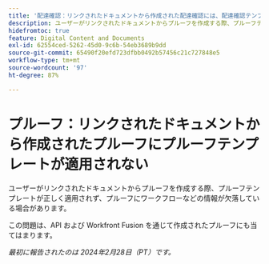```yaml
---
title: '配達確認：リンクされたドキュメントから作成された配達確認には、配達確認テンプレートが適用されていません'
description: ユーザーがリンクされたドキュメントからプルーフを作成する際、プルーフテンプレートが正しく適用されず、プルーフにワークフローなどの情報が欠落している場合があります。
hidefromtoc: true
feature: Digital Content and Documents
exl-id: 62554ced-5262-45d0-9c6b-54eb3689b9dd
source-git-commit: 65490f20efd723dfbb0492b57456c21c727848e5
workflow-type: tm+mt
source-wordcount: '97'
ht-degree: 87%

---
```


# プルーフ：リンクされたドキュメントから作成されたプルーフにプルーフテンプレートが適用されない

<!--On WF, WFF, WFP TOCs-->

<!--

>[!NOTE]
>
>This issue was fixed on March 14, 2024.

-->

ユーザーがリンクされたドキュメントからプルーフを作成する際、プルーフテンプレートが正しく適用されず、プルーフにワークフローなどの情報が欠落している場合があります。

この問題は、API および Workfront Fusion を通じて作成されたプルーフにも当てはまります。

_最初に報告されたのは 2024年2月28日（PT）です。_
